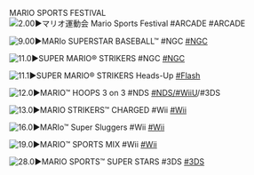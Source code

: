<!--

<details>
<summary>layout: page
title: "Mario Sports"
permalink: https://jeuxsf.github.io/JSF/nintendo/sports/

</details>
  
#### hidden field with metadata

-->

MARIO SPORTS FESTIVAL![2.00►マリオ運動会 Mario Sports Festival #ARCADE](https://mario.wiki.gallery/images/c/c3/Unkurukai.png)
#ARCADE

![9.00►MARIo SUPERSTAR BASEBALL™ #NGC](https://www.mobygames.com/images/covers/l/64595-mario-superstar-baseball-gamecube-front-cover.jpg)
[#NGC]()

![11.0►SUPER MARIO® STRIKERS #NGC](https://www.mobygames.com/images/covers/l/57320-super-mario-strikers-gamecube-front-cover.jpg)
[#NGC]()

![11.1►SUPER MARIO® STRIKERS Heads-Up](https://mario.wiki.gallery/images/4/45/Headsup1.jpg)
[#Flash](https://archive.org/details/strikersheadsup)

![12.0►MARIO™ HOOPS 3 on 3 #NDS](https://www.mobygames.com/images/covers/l/69510-mario-hoops-3-on-3-nintendo-ds-front-cover.jpg)
[#NDS/#WiiU]()/#3DS

![13.0►MARIO STRIKERS™ CHARGED #Wii](https://www.mobygames.com/images/covers/l/130638-mario-strikers-charged-wii-front-cover.jpg)
[#Wii]()

![16.0►MARIo™ Super Sluggers #Wii](https://www.mobygames.com/images/covers/l/121532-mario-super-sluggers-wii-front-cover.jpg)
[#Wii]()

![19.0►MARIO™ SPORTS MIX #Wii](https://www.mobygames.com/images/covers/l/312167-mario-sports-mix-wii-front-cover.jpg)
[#Wii]()

![28.0►MARIO SPORTS™ SUPER STARS #3DS](https://www.mobygames.com/images/covers/l/497101-mario-sports-superstars-nintendo-3ds-front-cover.jpg)
[#3DS]()
